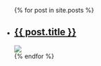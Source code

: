 <ul>
  {% for post in site.posts %}
    <li>
      <h2><a href="{{ post.url }}">{{ post.title }}</a></h2>
      <img src="{{ post.feature_img }}" />
    </li>
  {% endfor %}
</ul>
